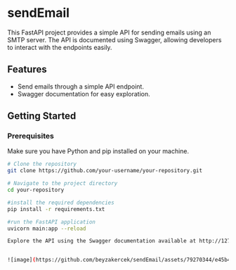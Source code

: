# sendEmail


This FastAPI project provides a simple API for sending emails using an SMTP server. The API is documented using Swagger, allowing developers to interact with the endpoints easily.

## Features

- Send emails through a simple API endpoint.
- Swagger documentation for easy exploration.

## Getting Started

### Prerequisites

Make sure you have Python and pip installed on your machine.

```bash
# Clone the repository
git clone https://github.com/your-username/your-repository.git

# Navigate to the project directory
cd your-repository

#install the required dependencies
pip install -r requirements.txt

#run the FastAPI application
uvicorn main:app --reload

Explore the API using the Swagger documentation available at http://127.0.0.1:8000/docs. The Swagger UI provides an interactive interface to test and understand each endpoint.


![image](https://github.com/beyzakercek/sendEmail/assets/79270344/e45b4652-b465-469f-bb04-00fd0bab8a80)
